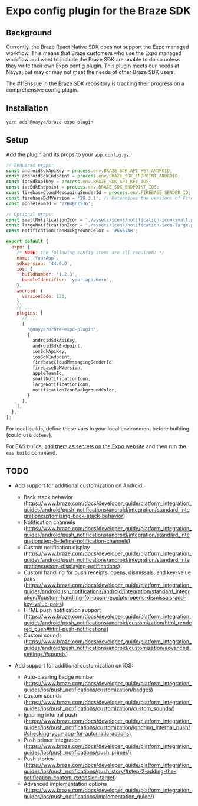 # Expo config plugin for the Braze SDK

## Background

Currently, the Braze React Native SDK does not support the Expo managed workflow. This means that Braze customers who use the Expo managed workflow and want to include the Braze SDK are unable to do so unless they write their own Expo config plugin. This plugin meets our needs at Nayya, but may or may not meet the needs of other Braze SDK users.

The [#119](https://github.com/Appboy/appboy-react-sdk/issues/119) issue in the Braze SDK repository is tracking their progress on a comprehensive config plugin.

## Installation
```
yarn add @nayya/braze-expo-plugin
```

## Setup
Add the plugin and its props to your `app.config.js`:
```javascript
// Required props:
const androidSdkApiKey = process.env.BRAZE_SDK_API_KEY_ANDROID;
const androidSdkEndpoint = process.env.BRAZE_SDK_ENDPOINT_ANDROID;
const iosSdkApiKey = process.env.BRAZE_SDK_API_KEY_IOS;
const iosSdkEndpoint = process.env.BRAZE_SDK_ENDPOINT_IOS;
const firebaseCloudMessagingSenderId = process.env.FIREBASE_SENDER_ID;
const firebaseBoMVersion = '29.3.1'; // Determines the versions of Firebase SDK packages. See https://firebase.google.com/docs/android/setup#available-libraries for versions.
const appleTeamId = '27H4B6Z536';

// Optional props:
const smallNotificationIcon = './assets/icons/notification-icon-small.png';
const largeNotificationIcon = './assets/icons/notification-icon-large.png';
const notificationIconBackgroundColor = '#6667AB';

export default {
  expo: {
    /* NOTE: the following config items are all required: */
    name: 'YourApp',
    sdkVersion: '44.0.0',
    ios: {
      buildNumber: '1.2.3',
      bundleIdentifier: 'your.app.here',
    },
    android: {
      versionCode: 123,
    },
    // ...
    plugins: [
      // ...
      [
        '@nayya/braze-expo-plugin',
        {
          androidSdkApiKey,
          androidSdkEndpoint,
          iosSdkApiKey,
          iosSdkEndpoint,
          firebaseCloudMessagingSenderId,
          firebaseBoMVersion,
          appleTeamId,
          smallNotificationIcon,
          largeNotificationIcon,
          notificationIconBackgroundColor,
        }
      ],
    ],
  },
};
```

For local builds, define these vars in your local environment before building (could use `dotenv`).

For EAS builds, [add them as secrets on the Expo website](https://docs.expo.dev/build-reference/variables/#secrets-on-the-expo-website) and then run the `eas build` command.

## TODO
- Add support for additional customization on Android:
  - Back stack behavior (https://www.braze.com/docs/developer_guide/platform_integration_guides/android/push_notifications/android/integration/standard_integrationcustomizing-back-stack-behavior)
  - Notification channels (https://www.braze.com/docs/developer_guide/platform_integration_guides/android/push_notifications/android/integration/standard_integrationstep-5-define-notification-channels)
  - Custom notification display (https://www.braze.com/docs/developer_guide/platform_integration_guides/android/push_notifications/android/integration/standard_integrationcustom-displaying-notifications)
  - Custom handling for push receipts, opens, dismissals, and key-value pairs (https://www.braze.com/docs/developer_guide/platform_integration_guides/androidush_notifications/android/integration/standard_integration/#custom-handling-for-push-receipts-opens-dismissals-and-key-value-pairs)
  - HTML push notification support (https://www.braze.com/docs/developer_guide/platform_integration_guides/android/push_notifications/android/customization/html_rendered_push#html-push-notifications)
  - Custom sounds (https://www.braze.com/docs/developer_guide/platform_integration_guides/android/push_notifications/android/customization/advanced_settings/#sounds)

- Add support for additional customization on iOS:
  - Auto-clearing badge number (https://www.braze.com/docs/developer_guide/platform_integration_guides/ios/push_notifications/customization/badges)
  - Custom sounds (https://www.braze.com/docs/developer_guide/platform_integration_guides/ios/push_notifications/customization/custom_sounds/)
  - Ignoring internal push (https://www.braze.com/docs/developer_guide/platform_integration_guides/ios/push_notifications/customization/ignoring_internal_push/#checking-your-app-for-automatic-actions)
  - Push primer integration (https://www.braze.com/docs/developer_guide/platform_integration_guides/ios/push_notifications/push_primer/)
  - Push stories (https://www.braze.com/docs/developer_guide/platform_integration_guides/ios/push_notifications/push_story/#step-2-adding-the-notification-content-extension-target)
  - Advanced implementation options (https://www.braze.com/docs/developer_guide/platform_integration_guides/ios/push_notifications/implementation_guide/)
